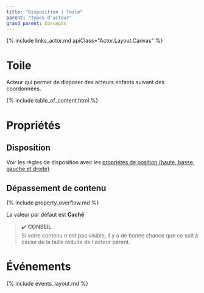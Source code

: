 ```yaml
---
title: "Disposition | Toile"
parent: "Types d'acteur"
grand_parent: Concepts
---
```


{% include links_actor.md apiClass="Actor.Layout.Canvas" %}

# Toile

Acteur qui permet de disposer des acteurs enfants suivant des coordonnées.

{% include table_of_content.html %}

# Propriétés


## Disposition

Voir les règles de disposition avec les [propriétés de position (haute, basse, gauche et droite)](../actor/category-disposition.md#catégorie-disposition-dans-une-toile)


## Dépassement de contenu

{% include property_overflow.md %}

La valeur par défaut est **Caché**

> ✔️ **CONSEIL**<br>
> Si votre contenu n'est pas visible, il y a de bonne chance que ce soit à cause de la taille réduite de l'acteur parent.

# Événements

{% include events_layout.md %}
